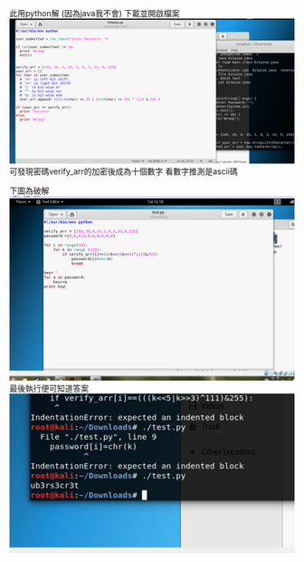 此用python解 (因為java我不會)
下載並開啟檔案
![](pic/pypass.PNG)
可發現密碼verify_arr的加密後成為十個數字 看數字推測是ascii碼

下圖為破解
![](pic/pypassans.PNG)
最後執行便可知道答案
![](pic/pypasscode.PNG)
